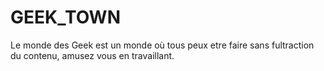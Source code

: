 # GEEK_TOWN
Le monde des Geek est un monde où tous peux etre faire sans fultraction du contenu, amusez vous en travaillant.
